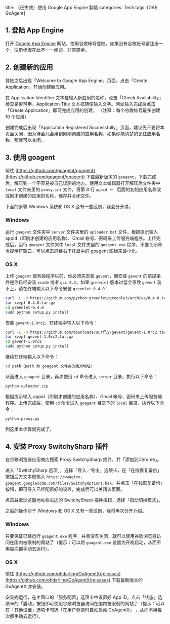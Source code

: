 title: （已失效）使用 Google App Engine 翻墙
categories: Tech
tags: [GAE, GoAgent]


## 1. 登陆 App Engine

打开 [Google App Engine](http://appengine.google.com/) 网站。使用谷歌帐号登陆，如果没有谷歌账号请注册一个，注册步骤在此不一一阐述，非常简单。

## 2. 创建新的应用

登陆之后出现「Welcome to Google App Engine」页面，点击「Create Application」开始创建新应用。

在 Application Identifier 文本框输入新应用的名称，点击「Check Availability」检查是否可用。Application Title 文本框随便输入文字。两处输入完成后点击「Create Application」即可完成应用的创建。
（注释：每个谷歌帐号最多创建 10 个应用）

创建完成后出现「Application Registered Successfully」页面，建议先不要将本页面关闭，因为待会儿会用到刚刚创建的应用名称，如果你能清楚的记住应用名称，那就可以关闭。

## 3. 使用 goagent

前往 [https://github.com/goagent/goagent](https://github.com/goagent/goagent) 下载最新版本的 `goagent`，下载完成后，解压到一个不容易被自己误删的地方。使用文本编辑器打开解压后文件夹中 `local` 文件夹里的 `proxy.ini` 文件，将第 8 行 `appid ＝ ` 后面的初始应用名称改成刚才创建的应用的名称，保存并关闭文件。

下面的步骤 Windows 系统和 OS X 会有一些区别，我会分开讲。

### Windows

运行 `goagent` 文件夹中 `server` 文件夹里的 `uploader.bat` 文件，根据提示输入 appid（即刚才创建的应用名称）、Gmail 帐号、密码来上传服务端程序。上传完成后，运行 `goagent` 文件夹中 `local` 文件夹里的 `goagent.exe` 程序，不要关闭命令提示符窗口，可以点击屏幕右下托盘中的 goagent 图标来最小化。

### OS X

上传 `goagent` 服务段程序以前，你必须先安装 `gevent`，而安装 `gevent` 的前提条件是你已经安装 `xcode` 或者 `gcc-4.2`。如果 `greenlet` 版本过低会导致 `gevent` 装不上，请在终端输入以下命令安装 `greenlet-0.4.0`：

```sh
curl -L -O https://github.com/python-greenlet/greenlet/archive/0.4.0.tar.gz
tar xvzpf 0.4.0.tar.gz
cd greenlet-0.4.0
sudo python setup.py install
```

安装 `gevent-1.0rc2`，在终端中输入以下命令：

```sh
curl -L -O https://github.com/downloads/surfly/gevent/gevent-1.0rc2.tar.gz
tar xvzpf gevent-1.0rc2.tar.gz
cd gevent-1.0rc2
sudo python setup.py install
```

继续在终端输入以下命令：

```sh
cd path（path 为 goagent 文件夹的绝对地址）
```

从而进入 `goagent` 目录，再次使用 `cd` 命令进入 `server` 目录，执行以下命令：

```sh
python uploader.zip
```

根据提示输入 appid（即刚才创建的应用名称）、Gmail 帐号、密码来上传服务端程序。上传完成后，使用 `cd` 命令进入 `goagent` 目录下的 `local` 目录，执行以下命令：

```sh
python proxy.py
```

到这里本步骤就完成了。

## 4. 安装 Proxy SwitchySharp 插件

在谷歌浏览器应用商店搜索 Proxy SwitchySharp 插件，并「添加到Chrome」。

进入「SwitchySharp 选项」，选择「导入／导出」选项卡，在「在线恢复备份」按钮后方文本框输入 `https://wwqgtxx-goagent.googlecode.com/files/SwitchyOptions.bak`，并点击「在线恢复备份」按钮，即可导入已经配置好的设置，完成后可以关闭该页面。

点击谷歌浏览器地址栏右边的 SwitchySharp 插件按钮，选择「自动切换模式」。

之后的操作对于 Windows 和 OS X 又有一些区别，我将再次分开介绍。

### Windows

只要保证已经运行 `goagent.exe` 程序，并且没有关闭，就可以使用谷歌浏览器访问在国内被限制的网站了（提示：可以将 `goagent.exe` 设置为开机启动，从而不用每次都手动去运行）。

### OS X

前往 [https://github.com/ohdarling/GoAgentX/releases](https://github.com/ohdarling/GoAgentX/releases) 下载最新版本的 GoAgentX 并安装。

安装完运行，在主窗口的「服务配置」选项卡中设置好 App ID，点击「状态」选项卡的「启动」按钮即可使用谷歌浏览器访问在国内被限制的网站了（提示：可以在「其他设置」选项卡勾选「在用户登录时自动启动 GoAgentX」 ，从而不用每次都手动去运行）。
